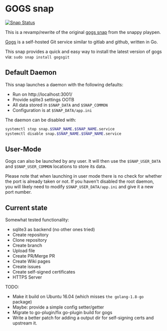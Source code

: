 # GOGS snap

[![Snap Status](https://build.snapcraft.io/badge/tbraeutigam/gogs-snap.svg)](https://build.snapcraft.io/user/tbraeutigam/gogs-snap)

This is a revamp/rewrite of the original [gogs snap](https://github.com/ubuntu/snappy-playpen/tree/master/gogs) from the snappy playpen.

[Gogs](https://github.com/gogits/gogs) is a self-hosted Git service similar to gitlab and github, written in Go.

This snap provides a quick and easy way to install the latest version of gogs via:
`sudo snap install gogsgit`

## Default Daemon

This snap launches a daemon with the following defaults:
 * Run on http://localhost:3001/
 * Provide sqlite3 settings OOTB
 * All data stored in `$SNAP_DATA` and `$SNAP_COMMON`
 * Configuration is at `$SNAP_DATA/app.ini`

The daemon can be disabled with:
```bash
systemctl stop snap.$SNAP_NAME.$SNAP_NAME.service
systemctl disable snap.$SNAP_NAME.$SNAP_NAME.service
```

## User-Mode

Gogs can also be launched by any user.
It will then use the `$SNAP_USER_DATA` and `$SNAP_USER_COMMON` locations to store its data.

Please note that when launching in user mode there is
no check for whether the port is already taken or not.
If you haven't disabled the root daemon, you will likely
need to modify `$SNAP_USER_DATA/app.ini` and give it a new port number.

## Current state

Somewhat tested functionality:
 * sqlite3 as backend (no other ones tried)
 * Create repository
 * Clone repository
 * Create branch
 * Upload file
 * Create PR/Merge PR
 * Create Wiki pages
 * Create issues
 * Create self-signed certificates
 * HTTPS Server

TODO:
 * Make it build on Ubuntu 16.04 (which misses `the golang-1.8-go` package)
 * Maybe: provide a simple config setter/getter
 * Migrate to go-plugin/fix go-plugin build for gogs
 * Write a better patch for adding a output dir for self-signing certs
   and upstream it.
